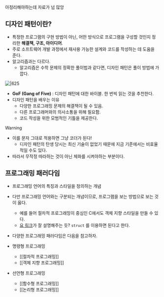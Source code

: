 
아정리해야하는데 자료가 넘 많앙

## 디자인 패턴이란?

- 특정한 프로그램의 구현 방법이 아닌, 어떤 방식으로 프로그램을 구성할 것인지 정리한 **해결책, 구조, 아이디어**.
- 주로 소프트웨어 개발 과정에서 재사용 가능한 설계와 코드를 작성하는 데 도움을 준다.
- 알고리즘과는 다르다.
	- 알고리즘은 수학 문제의 정확한 풀이법과 같다면, 디자인 패턴은 풀이 방법에 가깝다.

![|625](https://i.imgur.com/CnD7DTh.png)

- **GoF (Gang of Five)** : 디자인 패턴에 대한 바이블. 한 번씩 읽는 것을 추천한다.
- 디자인 패턴을 배우는 이유
	- 다양한 프로그래밍 문제의 해결책이 될 수 있음.
	- 다른 프로그래머와의 의사소통을 위해 필요함.
	- 코드 작성을 위한 모범적인 기틀을 제공한다.

> [!warning]
> - 이를 문자 그대로 적용하면 그냥 코더가 된다!
> 	- 디자인 패턴의 탄생 당시는 최신 기술이 없었기 때문에 지금 기준에서는 비효율적일 수도 있다.
> - 따라서 무작정 따라하는 것이 아닌 체화를 시켜야하는 부분이다.

## 프로그래밍 패러다임

- 프로그래밍 언어의 특징과 스타일을 정의하는 개념
- 다만 프로그래밍 언어와는 구분되는 개념이므로, 프로그램을 보는 방법으로 보는 것이 옳다.
	- 예를 들어 절차적 프로그래밍이 중심인 C에서도 객체 지향 스타일을 만들 수 있다.
	- [요 링크](https://velog.io/@gomjellie/C%EC%9D%98-%EA%B0%9D%EC%B2%B4)가 잘 설명해주는 듯? `struct` 를 이용하면 된다고 한다.
- 다양한 프로그래밍 패러다임은 다음을 참고하자.

- 명령형 프로그래밍
	- [[절차적 프로그래밍]]
	- [[객체 지향 프로그래밍]]
- 선언형 프로그래밍
	- [[함수형 프로그래밍]]
	- [[논리형 프로그래밍]]

